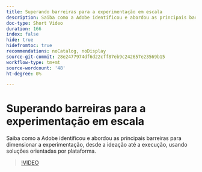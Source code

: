 ```yaml
---
title: Superando barreiras para a experimentação em escala
description: Saiba como a Adobe identificou e abordou as principais barreiras para dimensionar a experimentação, desde a ideação até a execução, usando soluções orientadas por plataforma.
doc-type: Short Video
duration: 166
index: false
hide: true
hidefromtoc: true
recommendations: noCatalog, noDisplay
source-git-commit: 28e2477974df6d22cff87eb9c242657e23569b15
workflow-type: tm+mt
source-wordcount: '48'
ht-degree: 0%

---
```



# Superando barreiras para a experimentação em escala

Saiba como a Adobe identificou e abordou as principais barreiras para dimensionar a experimentação, desde a ideação até a execução, usando soluções orientadas por plataforma.

<!-- 62_S531_3442531_165_overcoming-barriers-to-experimentation-at-scale -->
>[!VIDEO](https://video.tv.adobe.com/v/3460380/?learn=on&enablevpops=true&captions=por_br)
